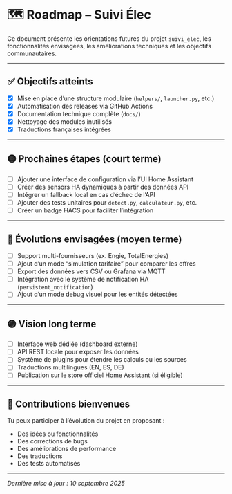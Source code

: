 # 🗺️ Roadmap – Suivi Élec

Ce document présente les orientations futures du projet `suivi_elec`, les fonctionnalités envisagées, les améliorations techniques et les objectifs communautaires.

---

## ✅ Objectifs atteints

- [x] Mise en place d’une structure modulaire (`helpers/`, `launcher.py`, etc.)
- [x] Automatisation des releases via GitHub Actions
- [x] Documentation technique complète (`docs/`)
- [x] Nettoyage des modules inutilisés
- [x] Traductions françaises intégrées

---

## 🟡 Prochaines étapes (court terme)

- [ ] Ajouter une interface de configuration via l’UI Home Assistant
- [ ] Créer des sensors HA dynamiques à partir des données API
- [ ] Intégrer un fallback local en cas d’échec de l’API
- [ ] Ajouter des tests unitaires pour `detect.py`, `calculateur.py`, etc.
- [ ] Créer un badge HACS pour faciliter l’intégration

---

## 🔵 Évolutions envisagées (moyen terme)

- [ ] Support multi-fournisseurs (ex. Engie, TotalEnergies)
- [ ] Ajout d’un mode “simulation tarifaire” pour comparer les offres
- [ ] Export des données vers CSV ou Grafana via MQTT
- [ ] Intégration avec le système de notification HA (`persistent_notification`)
- [ ] Ajout d’un mode debug visuel pour les entités détectées

---

## 🟣 Vision long terme

- [ ] Interface web dédiée (dashboard externe)
- [ ] API REST locale pour exposer les données
- [ ] Système de plugins pour étendre les calculs ou les sources
- [ ] Traductions multilingues (EN, ES, DE)
- [ ] Publication sur le store officiel Home Assistant (si éligible)

---

## 🤝 Contributions bienvenues

Tu peux participer à l’évolution du projet en proposant :

- Des idées ou fonctionnalités
- Des corrections de bugs
- Des améliorations de performance
- Des traductions
- Des tests automatisés

---

*Dernière mise à jour : 10 septembre 2025*